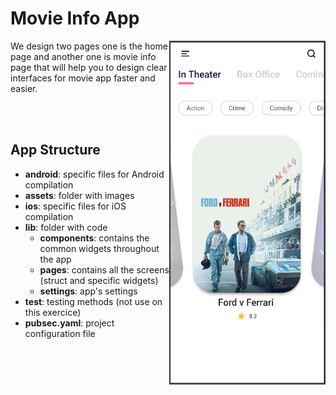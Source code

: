 # Movie Info App

<img align="right" src="https://github.com/miguelnunorosa/Flutter-UI-Examples/blob/main/movie_info_app/assets/images/screenshot_app.png" width=250 height=550 alt="Movie Info"></img>



We design two pages one is the home page and another one is movie info page that will help you to design clear interfaces for movie app faster and easier.


<br><br>

## App Structure

- **android**: specific files for Android compilation
- **assets**: folder with images
- **ios**: specific files for iOS compilation
- **lib**: folder with code
  - **components**: contains the common widgets throughout the app
  - **pages**: contains all the screens (struct and specific widgets)
  - **settings**: app's settings
- **test**: testing methods (not use on this exercice)
- **pubsec.yaml**: project configuration file

